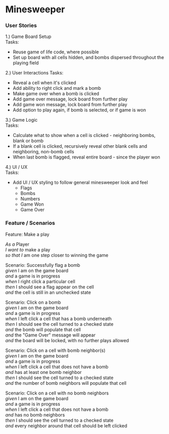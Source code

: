 # Minesweeper

### User Stories

1.) Game Board Setup  
Tasks:  
 - Reuse game of life code, where possible  
 - Set up board with all cells hidden, and bombs dispersed throughout the playing field  

2.) User Interactions
Tasks:  
 - Reveal a cell when it's clicked  
 - Add ability to right click and mark a bomb  
 - Make game over when a bomb is clicked  
 - Add game over message, lock board from further play  
 - Add game won message, lock board from further play  
 - Add option to play again, if bomb is selected, or if game is won  

3.) Game Logic  
Tasks:  
 - Calculate what to show when a cell is clicked - neighboring bombs, blank or bomb  
 - If a blank cell is clicked, recursively reveal other blank cells and neighboring, non-bomb cells  
 - When last bomb is flagged, reveal entire board - since the player won  

4.) UI / UX  
Tasks:  
 - Add UI / UX styling to follow general minesweeper look and feel  
    - Flags  
    - Bombs  
    - Numbers  
    - Game Won
    - Game Over  

### Feature / Scenarios

Feature: Make a play  

*As a* Player  
*I want to* make a play  
*so that I* am one step closer to winning the game  

  Scenario: Successfully flag a bomb  
    *given* I am on the game board  
    *and* a game is in progress  
    *when* I right click a particular cell  
    *then* I should see a flag appear on the cell  
    *and* the cell is still in an unchecked state  

  Scenario: Click on a bomb  
    *given* I am on the game board  
    *and* a game is in progress  
    *when* I left click a cell that has a bomb underneath  
    *then* I should see the cell turned to a checked state  
    *and* the bomb will populate that cell  
    *and* the "Game Over" message will appear  
    *and* the board will be locked, with no further plays allowed  

  Scenario: Click on a cell with bomb neighbor(s)  
    *given* I am on the game board  
    *and* a game is in progress  
    *when* I left click a cell that does not have a bomb  
    *and* has at least one bomb neighbor  
    *then* I should see the cell turned to a checked state  
    *and* the number of bomb neighbors will populate that cell  

  Scenario: Click on a cell with no bomb neighbors  
    *given* I am on the game board  
    *and* a game is in progress  
    *when* I left click a cell that does not have a bomb  
    *and* has no bomb neighbors  
    *then* I should see the cell turned to a checked state  
    *and* every neighbor around that cell should be left clicked  
